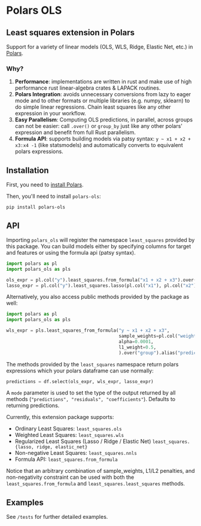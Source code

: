 # Polars OLS
## Least squares extension in Polars

Support for a variety of linear models (OLS, WLS, Ridge, Elastic Net, etc.) in [Polars](https://www.pola.rs/).

### Why? 

1. **Performance**: implementations are written in rust and make use of high performance rust linear-algebra crates & LAPACK routines.
2. **Polars Integration**: avoids unnecessary conversions from lazy to eager mode and to other formats or multiple libraries (e.g. numpy, sklearn) to do simple linear regressions. Chain least squares like any other expression in your workflow.
3. **Easy Parallelism**: Computing OLS predictions, in parallel, across groups can not be easier: call `.over()` or `group_by` just like any other polars' expression and benefit from full Rust parallelism.
4. **Formula API**: supports building models via patsy syntax: `y ~ x1 + x2 + x3:x4 -1` (like statsmodels) and automatically converts to equivalent polars expressions.

Installation
------------

First, you need to [install Polars](https://pola-rs.github.io/polars/user-guide/installation/).

Then, you'll need to install `polars-ols`:
```console
pip install polars-ols
```

API
------------

Importing `polars_ols` will register the namespace `least_squares` provided by this package. 
You can build models either by specifying columns for target and features or using the formula api (patsy syntax).
```python
import polars as pl
import polars_ols as pls

ols_expr = pl.col("y").least_squares.from_formula("x1 + x2 + x3").over("group").alias("predictions_ols")
lasso_expr = pl.col("y").least_squares.lasso(pl.col("x1"), pl.col("x2"), pl.col("x3"), alpha=0.01).alias("predictions_lasso")
```

Alternatively, you also access public methods provided by the package as well:

```python
import polars as pl
import polars_ols as pls

wls_expr = pls.least_squares_from_formula("y ~ x1 + x2 + x3",
                                          sample_weights=pl.col("weights"),
                                          alpha=0.0001,
                                          l1_weight=0.5,
                                          ).over("group").alias("predictions_wls")
```

The methods provided by the `least_squares` namespace return polars expressions which your polars dataframe 
can use normally:

```python
predictions = df.select(ols_expr, wls_expr, lasso_expr)
```

A `mode` parameter is used to set the type of the output returned by all methods (`"predictions", "residuals", "coefficients"`). 
Defaults to returning predictions. 

Currently, this extension package supports:
- Ordinary Least Squares: ```least_squares.ols```
- Weighted Least Squares: ```least_squares.wls```
- Regularized Least Squares (Lasso / Ridge / Elastic Net) ```least_squares.{lasso, ridge, elastic_net}```
- Non-negative Least Squares: ```least_squares.nnls```
- Formula API: ```least_squares.from_formula``` 

Notice that an arbitrary combination of sample_weights, L1/L2 penalties, and non-negativity constraint can be used with
both the ```least_squares.from_formula``` and ```least_squares.least_squares``` methods.

Examples
-------------

See `/tests` for further detailed examples.
